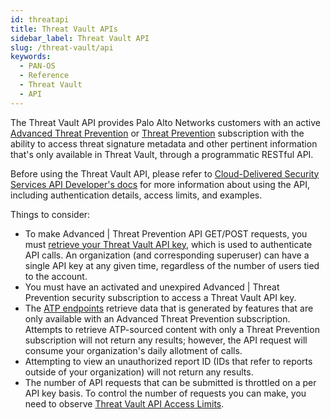 ```yaml
---
id: threatapi
title: Threat Vault APIs
sidebar_label: Threat Vault API
slug: /threat-vault/api
keywords:
  - PAN-OS
  - Reference
  - Threat Vault
  - API
---
```


The Threat Vault API provides Palo Alto Networks customers with an active [Advanced Threat Prevention](https://docs.paloaltonetworks.com/pan-os/10-2/pan-os-admin/threat-prevention/about-threat-prevention/advanced-threat-prevention) or [Threat Prevention](https://docs.paloaltonetworks.com/pan-os/10-2/pan-os-admin/threat-prevention/about-threat-prevention) subscription with the ability to access threat signature metadata and other pertinent information that's only available in Threat Vault, through a programmatic RESTful API.

Before using the Threat Vault API, please refer to [Cloud-Delivered Security Services API Developer's docs](/cdss/docs/) for more information about using the API, including authentication details, access limits, and examples.

Things to consider:

- To make Advanced | Threat Prevention API GET/POST requests, you must [retrieve your Threat Vault API key](/cdss/docs/authentication), which is used to authenticate API calls. An organization (and corresponding superuser) can have a single API key at any given time, regardless of the number of users tied to the account.
- You must have an activated and unexpired Advanced | Threat Prevention security subscription to access a Threat Vault API key.
- The [ATP endpoints](/threat-vault/api/advanced-threat-prevention) retrieve data that is generated by features that are only available with an Advanced Threat Prevention subscription. Attempts to retrieve ATP-sourced content with only a Threat Prevention subscription will not return any results; however, the API request will consume your organization's daily allotment of calls.
- Attempting to view an unauthorized report ID (IDs that refer to reports outside of your organization) will not return any results.
- The number of API requests that can be submitted is throttled on a per API key basis. To control the number of requests you can make, you need to observe [Threat Vault API Access Limits](/threat-vault/docs/access-limits).
